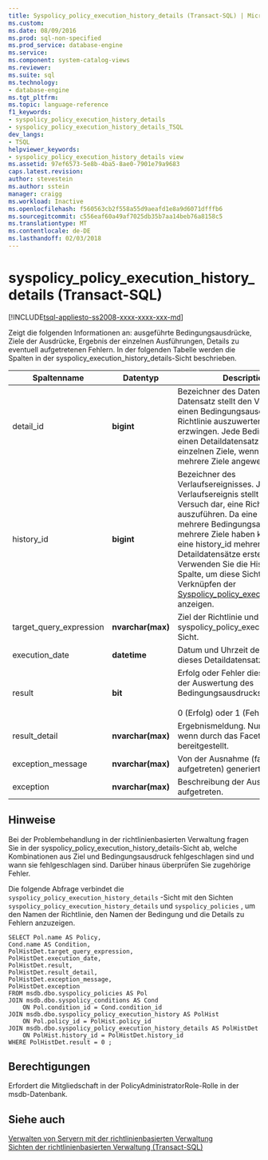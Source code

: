 ```yaml
---
title: Syspolicy_policy_execution_history_details (Transact-SQL) | Microsoft Docs
ms.custom: 
ms.date: 08/09/2016
ms.prod: sql-non-specified
ms.prod_service: database-engine
ms.service: 
ms.component: system-catalog-views
ms.reviewer: 
ms.suite: sql
ms.technology:
- database-engine
ms.tgt_pltfrm: 
ms.topic: language-reference
f1_keywords:
- syspolicy_policy_execution_history_details
- syspolicy_policy_execution_history_details_TSQL
dev_langs:
- TSQL
helpviewer_keywords:
- syspolicy_policy_execution_history_details view
ms.assetid: 97ef6573-5e8b-4ba5-8ae0-7901e79a9683
caps.latest.revision: 
author: stevestein
ms.author: sstein
manager: craigg
ms.workload: Inactive
ms.openlocfilehash: f560563cb2f558a55d9aeafd1e8a9d6071dfffb6
ms.sourcegitcommit: c556eaf60a49af7025db35b7aa14beb76a8158c5
ms.translationtype: MT
ms.contentlocale: de-DE
ms.lasthandoff: 02/03/2018
---
```

# <a name="syspolicypolicyexecutionhistorydetails-transact-sql"></a>syspolicy_policy_execution_history_details (Transact-SQL)
[!INCLUDE[tsql-appliesto-ss2008-xxxx-xxxx-xxx-md](../../includes/tsql-appliesto-ss2008-xxxx-xxxx-xxx-md.md)]

  Zeigt die folgenden Informationen an: ausgeführte Bedingungsausdrücke, Ziele der Ausdrücke, Ergebnis der einzelnen Ausführungen, Details zu eventuell aufgetretenen Fehlern. In der folgenden Tabelle werden die Spalten in der syspolicy_execution_history_details-Sicht beschrieben.  
  
  
|Spaltenname|Datentyp|Description|  
|-----------------|---------------|-----------------|  
|detail_id|**bigint**|Bezeichner des Datensatzes. Jeder Datensatz stellt den Versuch dar, einen Bedingungsausdruck in einer Richtlinie auszuwerten oder zu erzwingen. Jede Bedingung hat einen Detaildatensatz für die einzelnen Ziele, wenn sie auf mehrere Ziele angewendet wird.|  
|history_id|**bigint**|Bezeichner des Verlaufsereignisses. Jedes Verlaufsereignis stellt einen Versuch dar, eine Richtlinie auszuführen. Da eine Bedingung mehrere Bedingungsausdrücke und mehrere Ziele haben kann, kann eine history_id mehrere Detaildatensätze erstellen. Verwenden Sie die History_id-Spalte, um diese Sicht zum Verknüpfen der [Syspolicy_policy_execution_history](../../relational-databases/system-catalog-views/syspolicy-policy-execution-history-transact-sql.md) anzeigen.|  
|target_query_expression|**nvarchar(max)**|Ziel der Richtlinie und syspolicy_policy_execution_history-Sicht.|  
|execution_date|**datetime**|Datum und Uhrzeit der Erstellung dieses Detaildatensatzes.|  
|result|**bit**|Erfolg oder Fehler dieses Ziels und der Auswertung des Bedingungsausdrucks:<br /><br /> 0 (Erfolg) oder 1 (Fehler)|  
|result_detail|**nvarchar(max)**|Ergebnismeldung. Nur verfügbar, wenn durch das Facet bereitgestellt.|  
|exception_message|**nvarchar(max)**|Von der Ausnahme (falls aufgetreten) generierte Meldung.|  
|exception|**nvarchar(max)**|Beschreibung der Ausnahme, falls aufgetreten.|  
  
## <a name="remarks"></a>Hinweise  
 Bei der Problembehandlung in der richtlinienbasierten Verwaltung fragen Sie in der syspolicy_policy_execution_history_details-Sicht ab, welche Kombinationen aus Ziel und Bedingungsausdruck fehlgeschlagen sind und wann sie fehlgeschlagen sind. Darüber hinaus überprüfen Sie zugehörige Fehler.  
  
 Die folgende Abfrage verbindet die `syspolicy_policy_execution_history_details` -Sicht mit den Sichten `syspolicy_policy_execution_history_details` und `syspolicy_policies` , um den Namen der Richtlinie, den Namen der Bedingung und die Details zu Fehlern anzuzeigen.  
  
```  
SELECT Pol.name AS Policy,   
Cond.name AS Condition,   
PolHistDet.target_query_expression,   
PolHistDet.execution_date,   
PolHistDet.result,   
PolHistDet.result_detail,   
PolHistDet.exception_message,   
PolHistDet.exception   
FROM msdb.dbo.syspolicy_policies AS Pol  
JOIN msdb.dbo.syspolicy_conditions AS Cond  
    ON Pol.condition_id = Cond.condition_id  
JOIN msdb.dbo.syspolicy_policy_execution_history AS PolHist  
    ON Pol.policy_id = PolHist.policy_id  
JOIN msdb.dbo.syspolicy_policy_execution_history_details AS PolHistDet  
    ON PolHist.history_id = PolHistDet.history_id  
WHERE PolHistDet.result = 0 ;  
```  
  
## <a name="permissions"></a>Berechtigungen  
 Erfordert die Mitgliedschaft in der PolicyAdministratorRole-Rolle in der msdb-Datenbank.  
  
## <a name="see-also"></a>Siehe auch  
 [Verwalten von Servern mit der richtlinienbasierten Verwaltung](../../relational-databases/policy-based-management/administer-servers-by-using-policy-based-management.md)   
 [Sichten der richtlinienbasierten Verwaltung &#40;Transact-SQL&#41;](../../relational-databases/system-catalog-views/policy-based-management-views-transact-sql.md)  
  
  

